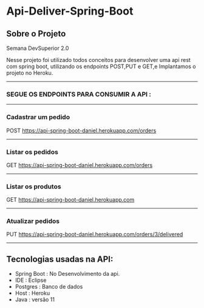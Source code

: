 # Api-Deliver-Spring-Boot

## Sobre o Projeto

Semana DevSuperior 2.0

Nesse projeto foi utilizado todos conceitos para desenvolver uma api rest com spring boot,
utilizando os endpoints POST,PUT e GET,e Implantamos o projeto no Heroku.

<hr/>

### SEGUE OS ENDPOINTS PARA CONSUMIR A API :

------------------------------------------------------------------------------------------------------------------------------------------------------------------

### Cadastrar um pedido


POST https://api-spring-boot-daniel.herokuapp.com/orders

    
<hr/>

### Listar os pedidos

GET  https://api-spring-boot-daniel.herokuapp.com/orders
   
    
<hr/> 

### Listar os produtos

GET  https://api-spring-boot-daniel.herokuapp.com
   
    
<hr/> 

### Atualizar pedidos

PUT https://api-spring-boot-daniel.herokuapp.com/orders/3/delivered
    

    
<hr/>
 
## Tecnologias usadas na API:
 - Spring Boot : No Desenvolvimento da api.
 - IDE : Eclipse
 - Postgres : Banco de dados
 - Host : Heroku
 - Java : versão 11
